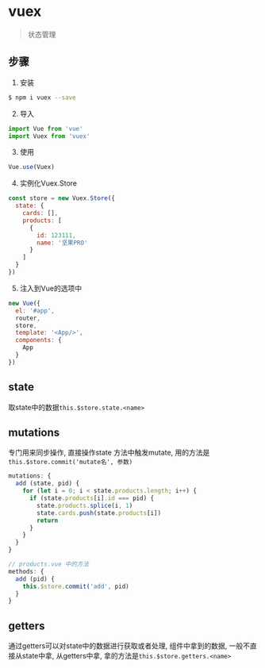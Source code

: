 # vuex

> 状态管理

## 步骤

1. 安装

``` bash
$ npm i vuex --save
```

2. 导入

``` js
import Vue from 'vue'
import Vuex from 'vuex'
```

3. 使用

``` js
Vue.use(Vuex)
```

4. 实例化Vuex.Store

``` js
const store = new Vuex.Store({
  state: {
    cards: [],
    products: [
      {
        id: 123111,
        name: '坚果PRO'
      }
    ]
  }
})
```

5. 注入到Vue的选项中

``` js
new Vue({
  el: '#app',
  router,
  store,
  template: '<App/>',
  components: {
    App
  }
})
```

## state

取state中的数据`this.$store.state.<name>`

## mutations

专门用来同步操作, 直接操作state
方法中触发mutate, 用的方法是`this.$store.commit('mutate名', 参数)`

``` js
mutations: {
  add (state, pid) {
    for (let i = 0; i < state.products.length; i++) {
      if (state.products[i].id === pid) {
        state.products.splice(i, 1)
        state.cards.push(state.products[i])
        return
      }
    }
  }
}
```

``` js
// products.vue 中的方法
methods: {
  add (pid) {
    this.$store.commit('add', pid)
  }
}
```

## getters

通过getters可以对state中的数据进行获取或者处理,
组件中拿到的数据, 一般不直接从state中拿, 从getters中拿,
拿的方法是`this.$store.getters.<name>`